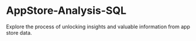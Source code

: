 # AppStore-Analysis-SQL
Explore the process of unlocking insights and valuable information from app store data.

